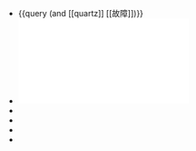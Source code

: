- {{query (and [[quartz]] [[故障]])}}
- ![“赤脚医生”培训教材 （供北方地区培训参考使用） (吉林医科大学革命委员会) (Z-Library).pdf](../assets/“赤脚医生”培训教材_（供北方地区培训参考使用）_(吉林医科大学革命委员会)_(Z-Library)_1719308481906_0.pdf)
-
-
-
-